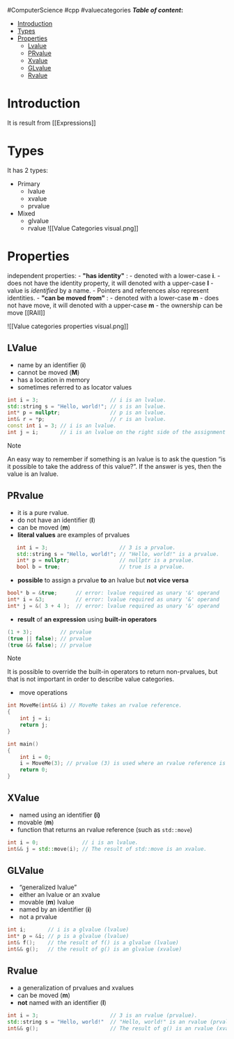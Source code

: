 #ComputerScience #cpp #valuecategories
***Table of content*:**
- [Introduction](#introduction)
- [Types](#types)
- [Properties](#properties)
	- [Lvalue](#lvalue)
	- [PRvalue](#prvalue)
	- [Xvalue](#xvalue)
	- [GLvalue](#glvalue)
	- [Rvalue](#rvalue)

<a id="introduction"></a>
# Introduction 

It is result from [[Expressions]] 
<a id="types"></a>
# Types
It has 2 types:
- Primary
	- lvalue
	- xvalue
	- prvalue
- Mixed
	- glvalue
	- rvalue
 ![[Value Categories visual.png]]
 
<a id="properties "></a>
# Properties 
 
 independent properties:
	- **"has identity"** : 
		- denoted with a lower-case **i**. 
		- does not have the identity property, it will denoted with a upper-case **I**
		- value is _identified_ by a name.
		- Pointers and references also represent identities.
	- **"can be moved from"**  : 
		- denoted with a lower-case **m**
		-  does not have move, it will denoted with a upper-case **m**
		- the ownership can be move [[RAII]]


![[Value categories properties visual.png]]
<a id="lvalue "></a>
## LValue
- name by an identifier (**i**)  
- cannot be moved (**M**)
- has a location in memory
- sometimes referred to as locator values

```cpp
int i = 3;                       // i is an lvalue.
std::string s = "Hello, world!"; // s is an lvalue.
int* p = nullptr;                // p is an lvalue.
int& r = *p;                     // r is an lvalue.
const int i = 3; // i is an lvalue.
int j = i;       // i is an lvalue on the right side of the assignment operator.
```

> [!Note]
> An easy way to remember if something is an lvalue is to ask the question “is it possible to take the address of this value?”. If the answer is yes, then the value is an lvalue.

<a id="prvalue "></a>
## PRvalue
-  it is a pure rvalue. 
- do not have an identifier (**I**)
- can be moved (**m**)
- **literal values** are examples of prvalues
 ```cpp
	int i = 3;                       // 3 is a prvalue.
	std::string s = "Hello, world!"; // "Hello, world!" is a prvalue.
	int* p = nullptr;                // nullptr is a prvalue.
	bool b = true;                   // true is a prvalue.
```

- **possible** to assign a prvalue **to** an lvalue but **not vice versa**
```cpp
bool* b = &true;      // error: lvalue required as unary '&' operand
int* i = &3;          // error: lvalue required as unary '&' operand
int* j = &( 3 + 4 );  // error: lvalue required as unary '&' operand
```

- **result** of **an expression** using **built-in operators**
```cpp
(1 + 3);         // prvalue
(true || false); // prvalue
(true && false); // prvalue
```
> [!NOTE]
> It is possible to override the built-in operators to return non-prvalues, but that is not important in order to describe value categories.

-  move operations
```cpp
int MoveMe(int&& i) // MoveMe takes an rvalue reference.
{
    int j = i;
    return j;
}

int main()
{
    int i = 0;
    i = MoveMe(3); // prvalue (3) is used where an rvalue reference is expected.
    return 0;
}
```
<a id="xvalue "></a>
## XValue
-  named using an identifier **(i)**
- movable (**m**)
- function that returns an rvalue reference (such as `std::move`)
```cpp
int i = 0;              // i is an lvalue.
int&& j = std::move(i); // The result of std::move is an xvalue.
```
<a id="glvalue "></a>
## GLValue

-  “generalized lvalue”
-  either an lvalue or an xvalue
-  movable (**m**) lvalue
-  named by an identifier (**i**)
-  not a prvalue

```cpp
int i;       // i is a glvalue (lvalue)
int* p = &i; // p is a glvalue (lvalue)
int& f();    // the result of f() is a glvalue (lvalue)
int&& g();   // the result of g() is an glvalue (xvalue)
```
<a id="rvalue "></a>
## Rvalue
- a generalization of prvalues and xvalues
- can be moved (**m**)
- **not** named with an identifier (**I**)
```cpp
int i = 3;                       // 3 is an rvalue (prvalue).
std::string s = "Hello, world!"  // "Hello, world!" is an rvalue (prvalue)
int&& g();                       // The result of g() is an rvalue (xvalue)
```